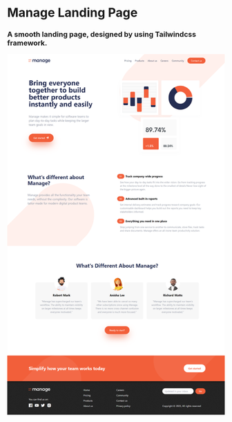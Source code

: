 # Manage Landing Page

### A smooth landing page, designed by using Tailwindcss framework.

![Large Screens](https://github.com/nayel969/Manage-landing-page/blob/main/imgs/Screenshot.png?raw=true)
